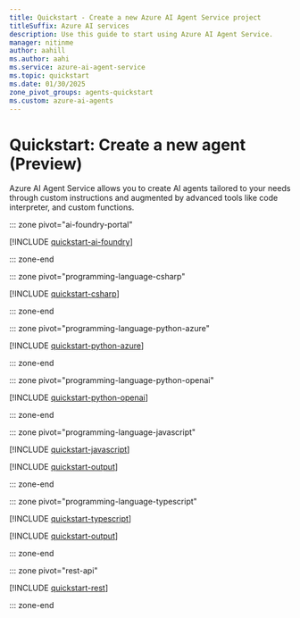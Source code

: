 ```yaml
---
title: Quickstart - Create a new Azure AI Agent Service project
titleSuffix: Azure AI services
description: Use this guide to start using Azure AI Agent Service.
manager: nitinme
author: aahill
ms.author: aahi
ms.service: azure-ai-agent-service
ms.topic: quickstart
ms.date: 01/30/2025
zone_pivot_groups: agents-quickstart
ms.custom: azure-ai-agents
---
```


# Quickstart: Create a new agent (Preview)

Azure AI Agent Service allows you to create AI agents tailored to your needs through custom instructions and augmented by advanced tools like code interpreter, and custom functions.

::: zone pivot="ai-foundry-portal"

[!INCLUDE [quickstart-ai-foundry](includes/quickstart-foundry.md)]

::: zone-end

::: zone pivot="programming-language-csharp"

[!INCLUDE [quickstart-csharp](includes/quickstart-csharp.md)]

::: zone-end

::: zone pivot="programming-language-python-azure"

[!INCLUDE [quickstart-python-azure](includes/quickstart-python.md)]

::: zone-end

::: zone pivot="programming-language-python-openai"

[!INCLUDE [quickstart-python-openai](includes/quickstart-python-openai.md)]

::: zone-end

::: zone pivot="programming-language-javascript"

[!INCLUDE [quickstart-javascript](includes/quickstart-javascript.md)]

[!INCLUDE [quickstart-output](includes/quickstart-output.md)]

::: zone-end

::: zone pivot="programming-language-typescript"

[!INCLUDE [quickstart-typescript](includes/quickstart-typescript.md)]

[!INCLUDE [quickstart-output](includes/quickstart-output.md)]

::: zone-end

::: zone pivot="rest-api"

[!INCLUDE [quickstart-rest](includes/quickstart-rest.md)]

::: zone-end



